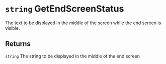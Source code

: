 # `string` GetEndScreenStatus

The text to be displayed in the middle of the screen while the end screen is visible.

## Returns
`string` The string to be displayed in the middle of the end screen